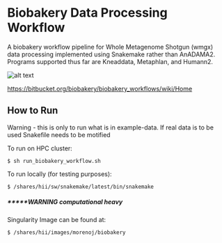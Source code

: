 # Biobakery Data Processing Workflow 

A biobakery workflow pipeline for Whole Metagenome Shotgun (wmgx) data processing implemented using Snakemake rather than AnADAMA2. Programs supported thus far are Kneaddata, Metaphlan, and Humann2. 


![alt text](https://bitbucket.org/repo/5pd5AR/images/2528193080-wms_workflow.jpg)


https://bitbucket.org/biobakery/biobakery_workflows/wiki/Home


## How to Run 
Warning - this is only to run what is in example-data. If real data is to be used Snakefile needs to be motified 

To run on HPC cluster:

    $ sh run_biobakery_workflow.sh
   
To run locally (for testing purposes):

    $ /shares/hii/sw/snakemake/latest/bin/snakemake 

##### *****WARNING computational heavy 

Singularity Image can be found at: 

    $ /shares/hii/images/morenoj/biobakery
